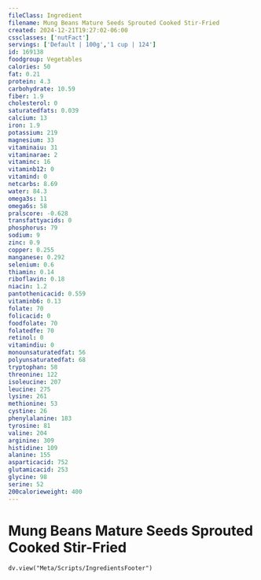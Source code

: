 ```yaml
---
fileClass: Ingredient
filename: Mung Beans Mature Seeds Sprouted Cooked Stir-Fried
created: 2024-12-21T19:27:02-06:00
cssclasses: ['nutFact']
servings: ['Default | 100g','1 cup | 124']
id: 169138
foodgroup: Vegetables
calories: 50
fat: 0.21
protein: 4.3
carbohydrate: 10.59
fiber: 1.9
cholesterol: 0
saturatedfats: 0.039
calcium: 13
iron: 1.9
potassium: 219
magnesium: 33
vitaminaiu: 31
vitaminarae: 2
vitaminc: 16
vitaminb12: 0
vitamind: 0
netcarbs: 8.69
water: 84.3
omega3s: 11
omega6s: 58
pralscore: -0.628
transfattyacids: 0
phosphorus: 79
sodium: 9
zinc: 0.9
copper: 0.255
manganese: 0.292
selenium: 0.6
thiamin: 0.14
riboflavin: 0.18
niacin: 1.2
pantothenicacid: 0.559
vitaminb6: 0.13
folate: 70
folicacid: 0
foodfolate: 70
folatedfe: 70
retinol: 0
vitamindiu: 0
monounsaturatedfat: 56
polyunsaturatedfat: 68
tryptophan: 58
threonine: 122
isoleucine: 207
leucine: 275
lysine: 261
methionine: 53
cystine: 26
phenylalanine: 183
tyrosine: 81
valine: 204
arginine: 309
histidine: 109
alanine: 155
asparticacid: 752
glutamicacid: 253
glycine: 98
serine: 52
200calorieweight: 400
---
```


# Mung Beans Mature Seeds Sprouted Cooked Stir-Fried

```dataviewjs
dv.view("Meta/Scripts/IngredientsFooter")
```